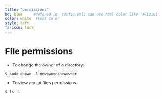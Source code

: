 ```yaml
---
title: "permissions"
bg: blue     #defined in _config.yml, can use html color like '#010101'
color: white  #text color
style: left
fa-icon: lock
---
```


# File permissions

- To change the owner of a directory:

`$ sudo chown -R newowner:newowner`

- To view actual files permissions

`$ ls -l`
